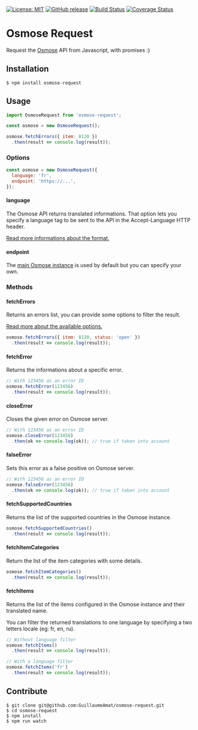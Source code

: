 [![License: MIT](https://img.shields.io/badge/license-MIT-blue.svg)](https://opensource.org/licenses/MIT)
[![GitHub release](https://img.shields.io/github/release/GuillaumeAmat/osmose-request.svg)](https://github.com/GuillaumeAmat/osmose-request/releases)
[![Build Status](https://api.travis-ci.org/GuillaumeAmat/osmose-request.svg?branch=develop)](http://travis-ci.org/GuillaumeAmat/osmose-request)
[![Coverage Status](https://coveralls.io/repos/github/GuillaumeAmat/osmose-request/badge.svg?branch=develop)](https://coveralls.io/github/GuillaumeAmat/osmose-request?branch=develop)

# Osmose Request

Request the [Osmose](http://wiki.openstreetmap.org/wiki/Osmose) API from Javascript, with promises :)


## Installation

```
$ npm install osmose-request
```


## Usage

``` javascript
import OsmoseRequest from 'osmose-request';

const osmose = new OsmoseRequest();

osmose.fetchErrors({ item: 8120 })
  .then(result => console.log(result));
```


### Options

``` javascript
const osmose = new OsmoseRequest({
  language: 'fr',
  endpoint: 'https://...',
});
```

#### language

The Osmose API returns translated informations. That option lets you specify a language tag to be sent to the API in the Accept-Language HTTP header.

[Read more informations about the format.](https://developer.mozilla.org/en-US/docs/Web/HTTP/Headers/Accept-Language)


#### endpoint

The [main Osmose instance](https://osmose.openstreetmap.fr) is used by default but you can specify your own.


### Methods

#### fetchErrors

Returns an errors list, you can provide some options to filter the result.

[Read more about the available options.](http://wiki.openstreetmap.org/wiki/Osmose/api/0.2#Settings)

``` javascript
osmose.fetchErrors({ item: 8120, status: 'open' })
  .then(result => console.log(result));
```


#### fetchError

Returns the informations about a specific error.

``` javascript
// With 123456 as an error ID
osmose.fetchError(123456)
  .then(result => console.log(result));
```


#### closeError

Closes the given error on Osmose server.

``` javascript
// With 123456 as an error ID
osmose.closeError(123456)
  .then(ok => console.log(ok)); // true if taken into account
```


#### falseError

Sets this error as a false positive on Osmose server.

``` javascript
// With 123456 as an error ID
osmose.falseError(123456)
  .then(ok => console.log(ok)); // true if taken into account
```


#### fetchSupportedCountries

Returns the list of the supported countries in the Osmose instance.

``` javascript
osmose.fetchSupportedCountries()
  .then(result => console.log(result));
```


#### fetchItemCategories

Return the list of the item categories with some details.

``` javascript
osmose.fetchItemCategories()
  .then(result => console.log(result));
```


#### fetchItems

Returns the list of the items configured in the Osmose instance and their translated name.

You can filter the returned translations to one language by specifying a two letters locale (eg: fr, en, ru).

``` javascript
// Without language filter
osmose.fetchItems()
  .then(result => console.log(result));
```

``` javascript
// With a language filter
osmose.fetchItems('fr')
  .then(result => console.log(result));
```


## Contribute

```
$ git clone git@github.com:GuillaumeAmat/osmose-request.git
$ cd osmose-request
$ npm install
$ npm run watch
```
